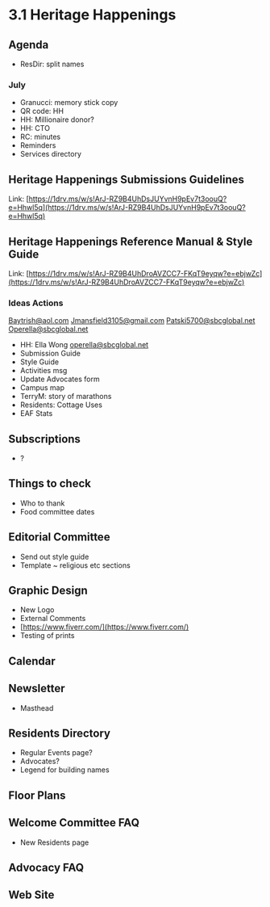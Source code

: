 # 3.1 Heritage Happenings

## Agenda

* ResDir: split names

### July

* Granucci: memory stick copy
* QR code: HH
* HH: Millionaire donor?
* HH: CTO
* RC: minutes
* Reminders
* Services directory

## Heritage Happenings Submissions Guidelines

Link: [https://1drv.ms/w/s!ArJ-RZ9B4UhDsJUYvnH9pEv7t3oouQ?e=Hhwl5q](https://1drv.ms/w/s!ArJ-RZ9B4UhDsJUYvnH9pEv7t3oouQ?e=Hhwl5q)

## Heritage Happenings Reference Manual & Style Guide

Link: [https://1drv.ms/w/s!ArJ-RZ9B4UhDroAVZCC7-FKqT9eyqw?e=ebjwZc](https://1drv.ms/w/s!ArJ-RZ9B4UhDroAVZCC7-FKqT9eyqw?e=ebjwZc)

### Ideas Actions

[Baytrish@aol.com](mailto:Baytrish@aol.com) [Jmansfield3105@gmail.com](mailto:Jmansfield3105@gmail.com) [Patski5700@sbcglobal.net](mailto:Patski5700@sbcglobal.net) [Operella@sbcglobal.net](mailto:Operella@sbcglobal.net)

* HH: Ella Wong [operella@sbcglobal.net](mailto:operella@sbcglobal.net)
* Submission Guide
* Style Guide
* Activities msg
* Update Advocates form
* Campus map
* TerryM: story of marathons
* Residents: Cottage Uses
* EAF Stats

## Subscriptions

* ?

## Things to check

* Who to thank
* Food committee dates

## Editorial Committee

* Send out style guide
* Template ~ religious etc sections

## Graphic Design

* New Logo
* External Comments
* [https://www.fiverr.com/](https://www.fiverr.com/)
* Testing of prints

## Calendar

## Newsletter

* Masthead

## Residents Directory

* Regular Events page?
* Advocates?
* Legend for building names

## Floor Plans

## Welcome Committee FAQ

* New Residents page

## Advocacy FAQ

## Web Site